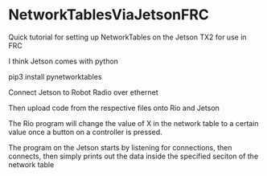 # NetworkTablesViaJetsonFRC
Quick tutorial for setting up NetworkTables on the Jetson TX2 for use in FRC

I think Jetson comes with python

pip3 install pynetworktables

Connect Jetson to Robot Radio over ethernet

Then upload code from the respective files onto Rio and Jetson

The Rio program will change the value of X in the network table to a certain value once a button on a controller is pressed.

The program on the Jetson starts by listening for connections, then connects, then simply prints out the data inside the specified seciton of the network table
